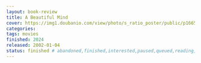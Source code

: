 ```yaml
---
layout: book-review
title: A Beautiful Mind
cover: https://img1.doubanio.com/view/photo/s_ratio_poster/public/p1665997400.webp
categories:
tags: movies
finished: 2024
released: 2002-01-04
status: finished # abandoned,finished,interested,paused,queued,reading,reread
---
```


